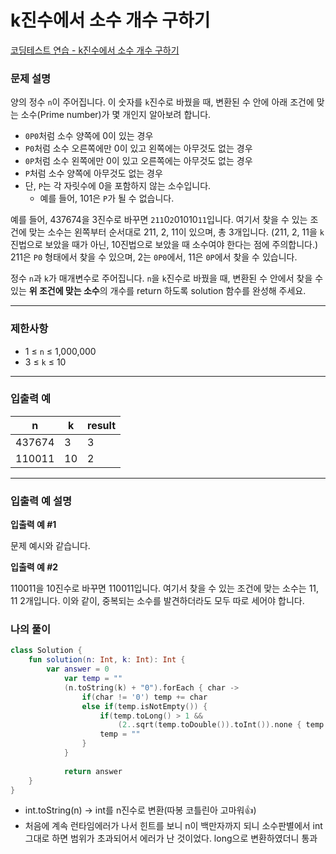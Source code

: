# k진수에서 소수 개수 구하기

[코딩테스트 연습 - k진수에서 소수 개수 구하기](https://school.programmers.co.kr/learn/courses/30/lessons/92335)

### **문제 설명**

양의 정수 `n`이 주어집니다. 이 숫자를 `k`진수로 바꿨을 때, 변환된 수 안에 아래 조건에 맞는 소수(Prime number)가 몇 개인지 알아보려 합니다.

- `0P0`처럼 소수 양쪽에 0이 있는 경우
- `P0`처럼 소수 오른쪽에만 0이 있고 왼쪽에는 아무것도 없는 경우
- `0P`처럼 소수 왼쪽에만 0이 있고 오른쪽에는 아무것도 없는 경우
- `P`처럼 소수 양쪽에 아무것도 없는 경우
- 단, `P`는 각 자릿수에 0을 포함하지 않는 소수입니다.
    - 예를 들어, 101은 `P`가 될 수 없습니다.

예를 들어, 437674을 3진수로 바꾸면 `211`0`2`01010`11`입니다. 여기서 찾을 수 있는 조건에 맞는 소수는 왼쪽부터 순서대로 211, 2, 11이 있으며, 총 3개입니다. (211, 2, 11을 `k`진법으로 보았을 때가 아닌, 10진법으로 보았을 때 소수여야 한다는 점에 주의합니다.) 211은 `P0` 형태에서 찾을 수 있으며, 2는 `0P0`에서, 11은 `0P`에서 찾을 수 있습니다.

정수 `n`과 `k`가 매개변수로 주어집니다. `n`을 `k`진수로 바꿨을 때, 변환된 수 안에서 찾을 수 있는 **위 조건에 맞는 소수**의 개수를 return 하도록 solution 함수를 완성해 주세요.

---

### 제한사항

- 1 ≤ `n` ≤ 1,000,000
- 3 ≤ `k` ≤ 10

---

### 입출력 예

| n | k | result |
| --- | --- | --- |
| 437674 | 3 | 3 |
| 110011 | 10 | 2 |

---

### 입출력 예 설명

**입출력 예 #1**

문제 예시와 같습니다.

**입출력 예 #2**

110011을 10진수로 바꾸면 110011입니다. 여기서 찾을 수 있는 조건에 맞는 소수는 11, 11 2개입니다. 이와 같이, 중복되는 소수를 발견하더라도 모두 따로 세어야 합니다.

### 나의 풀이

```kotlin
class Solution {
    fun solution(n: Int, k: Int): Int {
        var answer = 0
		    var temp = ""
		    (n.toString(k) + "0").forEach { char ->
		        if(char != '0') temp += char
		        else if(temp.isNotEmpty()) {
		            if(temp.toLong() > 1 &&
		                (2..sqrt(temp.toDouble()).toInt()).none { temp.toLong() % it == 0L }) answer++
		            temp = ""
		        }
		    }
		
		    return answer
    }
}
```

- int.toString(n) → int를 n진수로 변환(따봉 코틀린아 고마워👍)
- 처음에 계속 런타임에러가 나서 힌트를 보니 n이 백만자까지 되니 소수판별에서 int 그대로 하면 범위가 초과되어서 에러가 난 것이었다. long으로 변환하였더니 통과